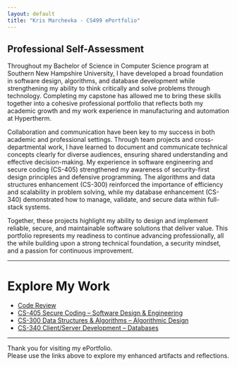 ```yaml
---
layout: default
title: "Kris Marchevka - CS499 ePortfolio"
---
```


## Professional Self-Assessment

Throughout my Bachelor of Science in Computer Science program at Southern New Hampshire University, I have developed a broad foundation in software design, algorithms, and database development while strengthening my ability to think critically and solve problems through technology. Completing my capstone has allowed me to bring these skills together into a cohesive professional portfolio that reflects both my academic growth and my work experience in manufacturing and automation at Hypertherm.

Collaboration and communication have been key to my success in both academic and professional settings. Through team projects and cross-departmental work, I have learned to document and communicate technical concepts clearly for diverse audiences, ensuring shared understanding and effective decision-making. My experience in software engineering and secure coding (CS-405) strengthened my awareness of security-first design principles and defensive programming. The algorithms and data structures enhancement (CS-300) reinforced the importance of efficiency and scalability in problem solving, while my database enhancement (CS-340) demonstrated how to manage, validate, and secure data within full-stack systems.

Together, these projects highlight my ability to design and implement reliable, secure, and maintainable software solutions that deliver value. This portfolio represents my readiness to continue advancing professionally, all the while building upon a strong technical foundation, a security mindset, and a passion for continuous improvement.

---

# Explore My Work

- [Code Review](code-review.md)
- [CS-405 Secure Coding – Software Design & Engineering](artifact1-cs405.md)
- [CS-300 Data Structures & Algorithms – Algorithmic Design](artifact2-cs300.md)
- [CS-340 Client/Server Development – Databases](artifact3-cs340.md)

---

Thank you for visiting my ePortfolio.  
Please use the links above to explore my enhanced artifacts and reflections.
